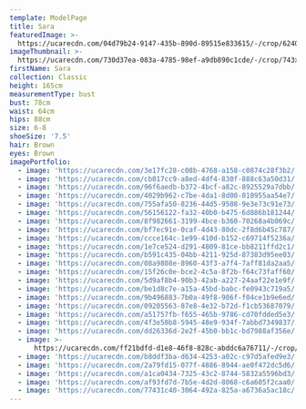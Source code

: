 ```yaml
---
template: ModelPage
title: Sara
featuredImage: >-
  https://ucarecdn.com/04d79b24-9147-435b-890d-89515e833615/-/crop/6240x3148/0,0/-/preview/
imageThumbnail: >-
  https://ucarecdn.com/730d37ea-083a-4785-98ef-a9db890c1cde/-/crop/743x950/835,0/-/preview/
firstName: Sara
collection: Classic
height: 165cm
measurementType: bust
bust: 78cm
waist: 64cm
hips: 88cm
size: 6-8
shoeSize: '7.5'
hair: Brown
eyes: Brown
imagePortfolio:
  - image: 'https://ucarecdn.com/3e17fc28-c08b-4768-a158-c0874c28f3b2/'
  - image: 'https://ucarecdn.com/cb017cc9-a8ed-4df4-830f-888c63a50d31/'
  - image: 'https://ucarecdn.com/96f6aedb-b372-4bcf-a82c-8925529a7dbb/'
  - image: 'https://ucarecdn.com/4029b962-c7be-4da1-8d00-010955aa54e7/'
  - image: 'https://ucarecdn.com/755afa50-8236-44d5-9508-9e3e73c91e73/'
  - image: 'https://ucarecdn.com/56156122-fa32-40b0-b475-6d886b181244/'
  - image: 'https://ucarecdn.com/8f982661-3199-4bce-b360-70268a4b069c/'
  - image: 'https://ucarecdn.com/bf7ec91e-0caf-4d43-80dc-2f8d6b45c787/'
  - image: 'https://ucarecdn.com/ccce164c-1e99-410d-b152-c69714f5236a/'
  - image: 'https://ucarecdn.com/1e7ce524-d291-4809-81ce-bb8211ffd2c1/'
  - image: 'https://ucarecdn.com/b591c435-04bb-4211-925d-87383d95ee03/'
  - image: 'https://ucarecdn.com/08a9808e-8960-43f3-a7f4-7aff81da2aa5/'
  - image: 'https://ucarecdn.com/15f26c0e-bce2-4c5a-8f2b-f64c73faff60/'
  - image: 'https://ucarecdn.com/5d9af8b4-90b3-42ab-a227-24aaf22e1e9f/'
  - image: 'https://ucarecdn.com/be1d8c7e-a15a-45bd-babc-fe0943c719a5/'
  - image: 'https://ucarecdn.com/9b496883-7b0a-49f8-906f-f04ce1b9e6ed/'
  - image: 'https://ucarecdn.com/09205563-87e8-4e32-b72d-f1cb53687079/'
  - image: 'https://ucarecdn.com/a51757fb-f655-465b-9786-cd70fdded5e3/'
  - image: 'https://ucarecdn.com/4f3e50b8-5945-48e9-934f-7abbd7349837/'
  - image: 'https://ucarecdn.com/dd26336d-2e2f-45b0-bb1c-bd7988af356e/'
  - image: >-
      https://ucarecdn.com/ff21bdfd-d1e8-46f8-828c-abddc6a76711/-/crop/2069x1579/380,0/-/preview/
  - image: 'https://ucarecdn.com/b8ddf3ba-d634-4253-a02c-c97d5afed9e3/'
  - image: 'https://ucarecdn.com/2a79fd15-077f-4886-8944-ae0f472dc5d6/'
  - image: 'https://ucarecdn.com/a1ca0434-7325-43c2-8744-5832a5596bd3/'
  - image: 'https://ucarecdn.com/af93fd7d-7b5e-4d2d-8068-c6a605f2caa0/'
  - image: 'https://ucarecdn.com/77431c40-3064-492a-825a-a6736a5ac18c/'
---
```


